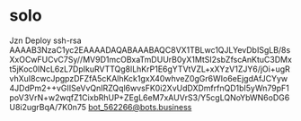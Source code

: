 # solo
Jzn
Deploy
ssh-rsa AAAAB3NzaC1yc2EAAAADAQABAAABAQC8VX1TBLwc1QJLYevDbISgLB/8sXxOCwFUCvC7Sy//MV9D1mcOBxaTmDUUrB0yX1MtSI2sbZfscAnKtuC3DMxt5jKoc0INcL6zL7DpIkuRVTTQg8lLhKrP1E6gYTVtVZL+xXYzV1ZJY6/jOi+ugRvhXuI8cwcJpgpzDFZfA5cKAlhKck1gxX40whveZ0gGr6WIo6eEjgdAfJCYyw4JDdPm2++vGIISeVvQnIRZQql6wvsFK0i2XvUdDXDmfrfnQD1bI5yWn79pF1poV3VrN+w2wqfZ1CixbRhUP+ZEgL6eM7xAUVrS3/Y5cgLQNoYbWN6oDG6U8i2ugrBqA/7K0n75 bot_562266@bots.business
